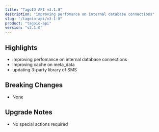 ```yaml
---
title: "TagoIO API v3.1.0"
description: "improving perfomance on internal database connections"
slug: "/tagoio-api/v3-1-0"
product: "tagoio-api"
version: "v3.1.0"
---
```


## Highlights

- improving perfomance on internal database connections
- improving cache on meta_data
- updating 3-party library of SMS

## Breaking Changes

- None

## Upgrade Notes

- No special actions required
